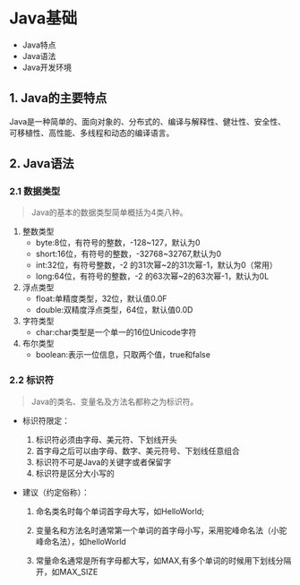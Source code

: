 # Java基础

- Java特点
- Java语法
- Java开发环境

## 1. Java的主要特点

Java是一种简单的、面向对象的、分布式的、编译与解释性、健壮性、安全性、可移植性、高性能、多线程和动态的编译语言。

## 2. Java语法
### 2.1 数据类型

> Java的基本的数据类型简单概括为4类八种。

1. 整数类型
   - byte:8位，有符号的整数，-128~127，默认为0
   - short:16位，有符号的整数，-32768~32767,默认为0
   - int:32位，有符号整数，-2 的31次幂~2的31次幂-1，默认为0（常用）
   - long:64位，有符号的整数，-2 的63次幂~2的63次幂-1，默认为0L
2. 浮点类型
   - float:单精度类型，32位，默认值0.0F
   - double:双精度浮点类型，64位，默认值0.0D
3. 字符类型
   - char:char类型是一个单一的16位Unicode字符
4. 布尔类型
   - boolean:表示一位信息，只取两个值，true和false

### 2.2 标识符

> Java的类名、变量名及方法名都称之为标识符。

- 标识符限定：

  1. 标识符必须由字母、美元符、下划线开头
  2. 首字母之后可以由字母、数字、美元符号、下划线任意组合
  3. 标识符不可是Java的关键字或者保留字
  4. 标识符是区分大小写的

- 建议（约定俗称）：

  1. 命名类名时每个单词首字母大写，如HelloWorld;

  2. 变量名和方法名时通常第一个单词的首字母小写，采用驼峰命名法（小驼峰命名法），如helloWorld

  3. 常量命名通常是所有字母都大写，如MAX,有多个单词的时候用下划线分隔开，如MAX_SIZE

     